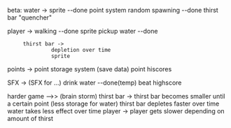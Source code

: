 beta:
water ->
         sprite --done
         point system
         random spawning --done
         thirst bar "quencher"

player ->
         walking --done
         sprite
         pickup water --done

         thirst bar ->
                  depletion over time
                  sprite


points ->
         point storage system (save data)
         point hiscores

SFX ->
         (SFX for ...)
         drink water --done(temp)
         beat highscore

harder game -->>
         (brain storm)
         thirst bar ->
                  thirst bar becomes smaller until a certain point (less storage for water)
                  thirst bar depletes faster over time
                  water takes less effect over time
         player ->
                  player gets slower depending on amount of thirst

